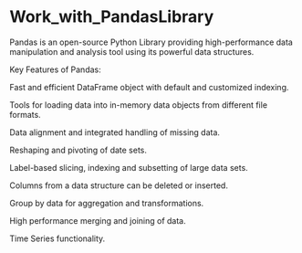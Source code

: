 # Work_with_PandasLibrary
Pandas is an open-source Python Library providing high-performance data manipulation and analysis tool using its powerful data structures.

Key Features of Pandas:

Fast and efficient DataFrame object with default and customized indexing.

Tools for loading data into in-memory data objects from different file formats.

Data alignment and integrated handling of missing data.

Reshaping and pivoting of date sets.

Label-based slicing, indexing and subsetting of large data sets.

Columns from a data structure can be deleted or inserted.

Group by data for aggregation and transformations.

High performance merging and joining of data.

Time Series functionality.
